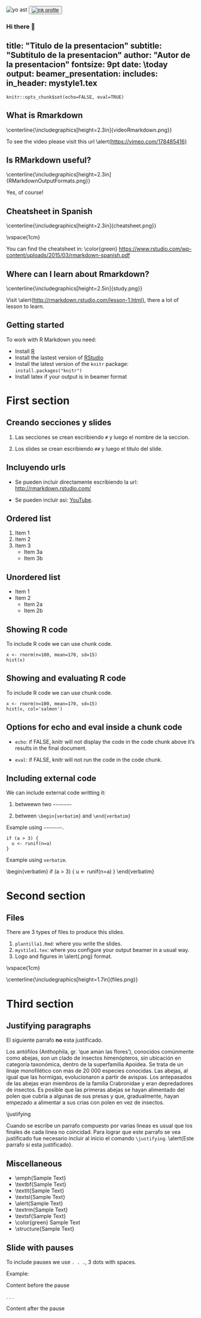 ![yo ast](https://user-images.githubusercontent.com/95488234/177071238-980b8b6d-0f5d-46fb-be6a-199daa3bfaa2.png)
<button>
<a href="https://www.linkedin.com/in/mauro-cocciolo" target="_blank"/>![ink](https://user-images.githubusercontent.com/95488234/177068790-c1c0ab81-9c62-4e98-9b9f-53e2637e8735.png)
profile</a>
</button>

### Hi there 👋


<!--
**Mauro-Cocciolo/Mauro-Cocciolo** is a ✨ _special_ ✨ repository because its `README.md` (this file) appears on your GitHub profile.

Here are some ideas to get you started:

- 🔭 I’m currently working on ...
- 🌱 I’m currently learning ...
- 👯 I’m looking to collaborate on ...
- 🤔 I’m looking for help with ...
- 💬 Ask me about ...
- 📫 How to reach me: ...
- 😄 Pronouns: ...
- ⚡ Fun fact: ...
-->
title: "Titulo de la presentacion"
subtitle: "Subtitulo de la presentacion"
author: "Autor de la presentacion"
fontsize: 9pt
date: \today
output:
  beamer_presentation:
    includes:
      in_header: mystyle1.tex
---

```{r setup, include=FALSE}
knitr::opts_chunk$set(echo=FALSE, eval=TRUE)
```

## What is Rmarkdown

\centerline{\includegraphics[height=2.3in]{videoRmarkdown.png}}

To see the video please visit this url \alert{https://vimeo.com/178485416}

## Is RMarkdown useful?

\centerline{\includegraphics[height=2.3in]{RMarkdownOutputFormats.png}}

Yes, of course!

## Cheatsheet in Spanish

\centerline{\includegraphics[height=2.3in]{cheatsheet.png}}

\vspace{1cm}

You can find the cheatsheet in: \color{green} https://www.rstudio.com/wp-content/uploads/2015/03/rmarkdown-spanish.pdf

## Where can I learn about Rmarkdown?

\centerline{\includegraphics[height=2.5in]{study.png}}

Visit \alert{http://rmarkdown.rstudio.com/lesson-1.html}, there a lot of lesson to learn.

## Getting started
To work with R Markdown you need:

* Install [R](http://www.r-project.org/)
* Install the lastest version of [RStudio](http://rstudio.org/download/)
* Install the latest version of the `knitr` package: `install.packages("knitr")`
* Install latex if your output is in beamer format

# First section

## Creando secciones y slides
1. Las secciones se crean escribiendo `#` y luego el nombre de la seccion.

2. Los slides se crean escribiendo `##` y luego el titulo del slide.

## Incluyendo urls

- Se pueden incluir directamente escribiendo la url: http://rmarkdown.rstudio.com/

- Se pueden incluir asi: [YouTube](https://www.youtube.com/).

## Ordered list

1. Item 1
2. Item 2
3. Item 3
    + Item 3a
    + Item 3b
    
## Unordered list

* Item 1
* Item 2
    + Item 2a
    + Item 2b

## Showing R code
To include R code we can use chunk code.

```{r echo=TRUE, eval=FALSE}
x <- rnorm(n=100, mean=170, sd=15)
hist(x)
```

## Showing and evaluating R code
To include R code we can use chunk code.

```{r echo=TRUE, eval=TRUE, fig.width=4, fig.height=4}
x <- rnorm(n=100, mean=170, sd=15)
hist(x, col='salmon')
```

## Options for echo and eval inside a chunk code

- `echo`: if FALSE, knitr will not display the code in the code chunk above it’s results in the final document.

- `eval`: if FALSE, knitr will not run the code in the code chunk.

## Including external code
We can include external code writting it:

1. betweewn two `~~~~~~~`

2. between `\begin{verbatim}` and `\end{verbatim}`

Example using `~~~~~~~`.

~~~~~~~
if (a > 3) {
  u <- runif(n=a)
}
~~~~~~~

Example using `verbatim`.

\begin{verbatim}
if (a > 3) {
  u <- runif(n=a)
}
\end{verbatim}

# Second section

## Files
There are 3 types of files to produce this slides.

1. `plantilla1.Rmd`: where you write the slides.
2. `mystile1.tex`: where you configure your output beamer in a usual way.
3. Logo and figures in \alert{.png} format.

\vspace{1cm}

\centerline{\includegraphics[height=1.7in]{files.png}}

# Third section

## Justifying paragraphs

El siguiente parrafo __no__ esta justificado.

Los antófilos (Anthophila, gr. ‘que aman las flores’), conocidos comúnmente como abejas, son un clado de insectos himenópteros, sin ubicación en categoría taxonómica, dentro de la superfamilia Apoidea. Se trata de un linaje monofilético con más de 20 000 especies conocidas. Las abejas, al igual que las hormigas, evolucionaron a partir de avispas. Los antepasados de las abejas eran miembros de la familia Crabronidae y eran depredadores de insectos. Es posible que las primeras abejas se hayan alimentado del polen que cubría a algunas de sus presas y que, gradualmente, hayan empezado a alimentar a sus crías con polen en vez de insectos.

\justifying

Cuando se escribe un parrafo compuesto por varias lineas es usual que los finales de cada linea no coincidad. Para lograr que este parrafo se vea justificado fue necesario incluir al inicio el comando `\justifying`. \alert{Este parrafo si esta justificado}.

## Miscellaneous

- \emph{Sample Text}
- \textbf{Sample Text}
- \textit{Sample Text}
- \textsl{Sample Text}
- \alert{Sample Text}
- \textrm{Sample Text}
- \textsf{Sample Text}
- \color{green} Sample Text
- \structure{Sample Text}

## Slide with pauses
To include pauses we use `. . .`, 3 dots with spaces.

Example:

Content before the pause

. . .

Content after the pause
